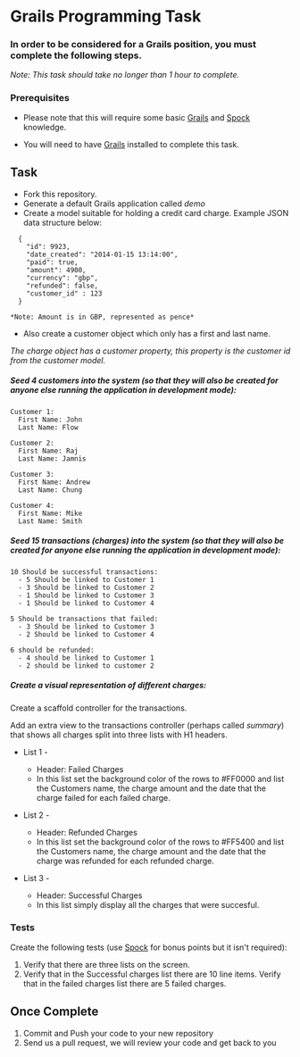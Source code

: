 # Grails Programming Task

### In order to be considered for a Grails position, you must complete the following steps.
*Note: This task should take no longer than 1 hour to complete.*


### Prerequisites

- Please note that this will require some basic [Grails](http://grails.org/) and [Spock](http://code.google.com/p/spock/) knowledge. 

- You will need to have [Grails](http://grails.org/) installed to complete this task. 

## Task

- Fork this repository.
- Generate a default Grails application called *demo*
- Create a model suitable for holding a credit card charge. Example JSON data structure below: 

```
  {
    "id": 9923,
    "date_created": "2014-01-15 13:14:00",
    "paid": true,
    "amount": 4900,
    "currency": "gbp",
    "refunded": false,
    "customer_id" : 123
  }
```

    *Note: Amount is in GBP, represented as pence*

- Also create a customer object which only has a first and last name. 

*The charge object has a customer property, this property is the customer id from the customer model.*

##### Seed 4 customers into the system (so that they will also be created for anyone else running the application in development mode):

    Customer 1: 
      First Name: John
      Last Name: Flow

    Customer 2: 
      First Name: Raj
      Last Name: Jamnis

    Customer 3: 
      First Name: Andrew
      Last Name: Chung

    Customer 4: 
      First Name: Mike
      Last Name: Smith

  
##### Seed 15 transactions (charges) into the system (so that they will also be created for anyone else running the application in development mode):

    10 Should be successful transactions:
      - 5 Should be linked to Customer 1
      - 3 Should be linked to Customer 2
      - 1 Should be linked to Customer 3
      - 1 Should be linked to Customer 4
    
    5 Should be transactions that failed:
      - 3 Should be linked to Customer 3
      - 2 Should be linked to Customer 4

    6 should be refunded:
      - 4 should be linked to Customer 1
      - 2 should be linked to customer 2
    
##### Create a visual representation of different charges:

Create a scaffold controller for the transactions.

Add an extra view to the transactions controller (perhaps called *summary*) that shows all charges split into three lists with H1 headers.

- List 1 - 
  - Header: Failed Charges
  - In this list set the background color of the rows to #FF0000 and list the Customers name, the charge amount and the date that the charge failed for each failed charge. 

- List 2 - 
  - Header: Refunded Charges
  - In this list set the background color of the rows to #FF5400 and list the Customers name, the charge amount and the date that the charge was refunded for each refunded charge.

- List 3 -
  - Header: Successful Charges
  - In this list simply display all the charges that were succesful.

### Tests

Create the following tests (use [Spock](http://code.google.com/p/spock/) for bonus points but it isn't required):

  1.  Verify that there are three lists on the screen.
  2.  Verify that in the Successful charges list there are 10 line items. Verify that in the failed charges list there are 5 failed charges.

## Once Complete

1. Commit and Push your code to your new repository
2. Send us a pull request, we will review your code and get back to you


